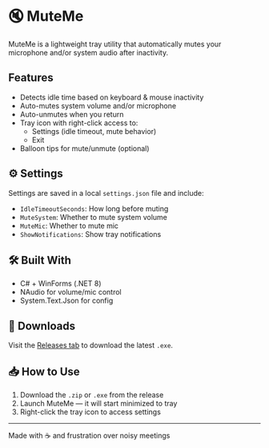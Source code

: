 # 🔇 MuteMe

MuteMe is a lightweight tray utility that automatically mutes your microphone and/or system audio after inactivity.

##  Features

- Detects idle time based on keyboard & mouse inactivity
- Auto-mutes system volume and/or microphone
- Auto-unmutes when you return
- Tray icon with right-click access to:
  - Settings (idle timeout, mute behavior)
  - Exit
- Balloon tips for mute/unmute (optional)

## ⚙️ Settings

Settings are saved in a local `settings.json` file and include:

- `IdleTimeoutSeconds`: How long before muting
- `MuteSystem`: Whether to mute system volume
- `MuteMic`: Whether to mute mic
- `ShowNotifications`: Show tray notifications

## 🛠 Built With

- C# + WinForms (.NET 8)
- NAudio for volume/mic control
- System.Text.Json for config

## 🚀 Downloads

Visit the [Releases tab](https://github.com/Zxrri/MuteMe/releases) to download the latest `.exe`.

## 📥 How to Use

1. Download the `.zip` or `.exe` from the release
2. Launch MuteMe — it will start minimized to tray
3. Right-click the tray icon to access settings

---

Made with ☕ and frustration over noisy meetings
